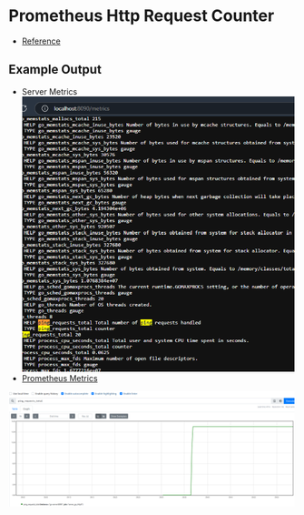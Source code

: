 # Prometheus Http Request Counter

- [Reference](https://prometheus.io/docs/tutorials/instrumenting_http_server_in_go/)

## Example Output

- Server Metrics
![alt text](image.png)
- [Prometheus Metrics](http://localhost:9000/graph?g0.expr=ping_requests_total&g0.tab=0&g0.display_mode=lines&g0.show_exemplars=0&g0.range_input=1h)

![alt text](image-1.png)